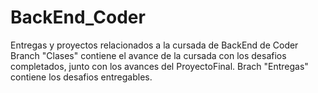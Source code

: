 # BackEnd_Coder
Entregas y proyectos relacionados a la cursada de BackEnd de Coder
Branch "Clases" contiene el avance de la cursada con los desafios completados, junto con los avances del ProyectoFinal.
Brach "Entregas" contiene los desafios entregables. 
